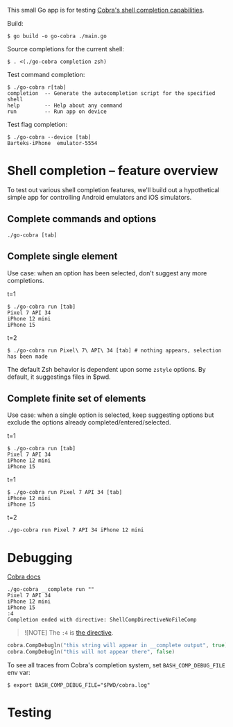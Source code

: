 This small Go app is for testing [Cobra's shell completion capabilities][docs].

Build:

```console
$ go build -o go-cobra ./main.go
```

Source completions for the current shell:

```console
$ . <(./go-cobra completion zsh)
```

Test command completion:

```console
$ ./go-cobra r[tab]
completion  -- Generate the autocompletion script for the specified shell
help        -- Help about any command
run         -- Run app on device
```

Test flag completion:

```console
$ ./go-cobra --device [tab]
Barteks-iPhone  emulator-5554
```

# Shell completion – feature overview

To test out various shell completion features, we'll build out a hypothetical simple app for controlling Android
emulators and iOS simulators.

## Complete commands and options

```console
./go-cobra [tab]
```

## Complete single element

Use case: when an option has been selected, don't suggest any more completions.

t=1

```console
$ ./go-cobra run [tab]
Pixel 7 API 34
iPhone 12 mini
iPhone 15
```

t=2

```console
$ ./go-cobra run Pixel\ 7\ API\ 34 [tab] # nothing appears, selection has been made
```

The default Zsh behavior is dependent upon some `zstyle` options. By default, it suggestings files in $pwd.

## Complete finite set of elements

Use case: when a single option is selected, keep suggesting options but exclude the options already
completed/entered/selected.

t=1

```console
$ ./go-cobra run [tab]
Pixel 7 API 34
iPhone 12 mini
iPhone 15
```

t=1

```console
$ ./go-cobra run Pixel 7 API 34 [tab]
iPhone 12 mini
iPhone 15
```

t=2

```console
./go-cobra run Pixel 7 API 34 iPhone 12 mini
```

[docs]: https://github.com/spf13/cobra/blob/v1.8.0/site/content/completions/_index.md


# Debugging

[Cobra docs](https://github.com/spf13/cobra/blob/v1.8.0/site/content/completions/_index.md#debugging)

```console
./go-cobra __complete run ""
Pixel 7 API 34
iPhone 12 mini
iPhone 15
:4
Completion ended with directive: ShellCompDirectiveNoFileComp
```

> ![NOTE]
> The `:4` is [the directive](https://github.com/spf13/cobra/blob/756ba6dad61458cbbf7abecfc502d230574c57d2/completions.go#L43-L44).

```go
cobra.CompDebugln("this string will appear in __complete output", true)
cobra.CompDebugln("this will not appear there", false)
```

To see all traces from Cobra's completion system, set `BASH_COMP_DEBUG_FILE` env
var:

```console
$ export BASH_COMP_DEBUG_FILE="$PWD/cobra.log"
```

# Testing

